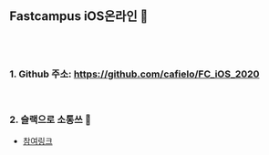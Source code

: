 ## Fastcampus iOS온라인 🚀
<br><br>

### 1. Github 주소: https://github.com/cafielo/FC_iOS_2020
<br>

### 2. 슬랙으로 소통쓰 🚀
- [참여링크](https://join.slack.com/t/iosdeveloperkr/shared_invite/zt-dx74mxfk-XjdWdOUxOfcfJrEumIwfBQ)
